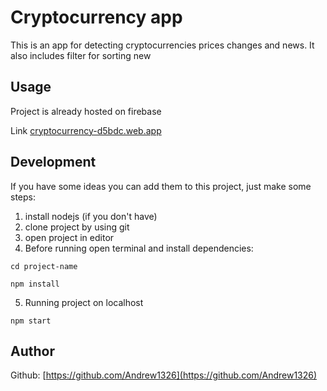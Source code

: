 # Cryptocurrency app

This is an app for detecting cryptocurrencies prices changes and news. It also includes filter for sorting new

## Usage

Project is already hosted on firebase

Link [cryptocurrency-d5bdc.web.app](https://cryptocurrency-d5bdc.web.app)

## Development

If you have some ideas you can add them to this project, just make some steps:

1. install nodejs (if you don't have)
2. clone project by using git
3. open project in editor
4. Before running open terminal and install dependencies:

`cd project-name`

`npm install`

5. Running project on localhost

`npm start`

## Author

Github: [https://github.com/Andrew1326](https://github.com/Andrew1326)
